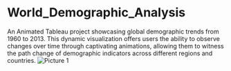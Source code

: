 # World_Demographic_Analysis
An Animated Tableau project showcasing global demographic trends from 1960 to 2013. This dynamic visualization offers users the ability to observe changes over time through captivating animations, allowing them to witness the path change of demographic indicators across different regions and countries.
![Picture 1](https://github.com/SaiGanesh-98/World_Demographic_Analysis/assets/58333813/396006ef-017c-4c7c-acbb-bfcd730d6ebe)
